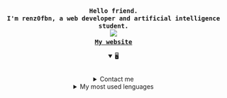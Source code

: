 <br>
<p align="center">
  <samp>
    <b>
        Hello friend.
    <br>
         I'm renz0fbn, a web developer and artificial intelligence student. 
    </b>
    <br>
      <image src="https://readme-typing-svg.herokuapp.com?font=Iosevka&size=18&duration=5500&color=44D7D3&center=true&width=500&lines=I'm+a+self-taught+guy+who+loves+learning.">
    <br>
    <b>
      <a href="https://renzofbn.github.io/">My website</a>
    </b>
  </samp>
</p>


<details align="center" open>
  <h2></h2>
<summary>🖥️</summary>

<!--Begin of Contact me -->
  <details align="center">
<summary>
  Contact me
</summary>

<h2></h2><br>
  <p>Either for help or for a job, feel free to contact me.</p>
<p align="center">
  <samp>
  <a href="mailto:renzofbn@tutanota.com" target="_blank"><img src="https://img.shields.io/badge/My_Email-840010?style=for-the-badge&logo=Tutanota&logoColor=white" target="_blank"></a>
  </samp>
</p>

<h2></h2>
</details>
<!--End of Contact me -->
  
<!--Begin of Languages -->
 <details align="center">
<summary>
  My most used lenguages
</summary>

<h2></h2><br>
<div align="center">
    <img height="180em" src="https://github-readme-stats.vercel.app/api/top-langs/?username=renzofbn&layout=compact&langs_count=8&hide_border=true&theme=rose_pine" alt="My_Top_Languages"/>
    <br><br>
    <p><b>Note:</b> Top languages is only a metric of the languages my public code consists of and doesn't reflect experience or skill level.<br>But I personally use JavaScript and Python the most.
    </p>

  <img align="center" alt="Js" height="30" width="40" src="https://raw.githubusercontent.com/devicons/devicon/master/icons/javascript/javascript-plain.svg">
  <img align="center" alt="Python" height="30" width="40" src="https://raw.githubusercontent.com/devicons/devicon/master/icons/python/python-original.svg">
  
  </details>
<h2></h2><br>
<!--End of Languages -->
</details>


